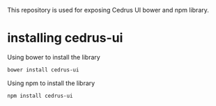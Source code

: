 This repository is used for exposing Cedrus UI bower and npm library.

# installing cedrus-ui
Using bower to install the library
```bash
bower install cedrus-ui
```

Using npm to install the library
```bash
npm install cedrus-ui
```
